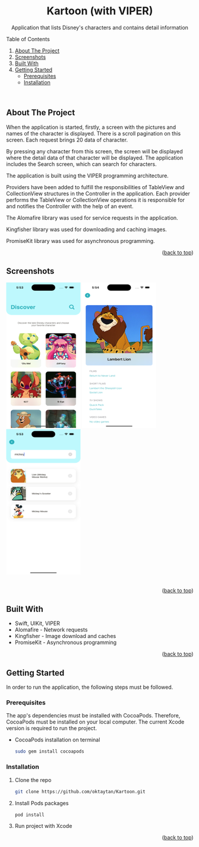 <a name="readme-top"></a>

<!-- PROJECT LOGO -->
<div align="center">
  <h1 align="center">Kartoon (with VIPER)</h1>
  <p align="center">Application that lists Disney's characters and contains detail information</p>
</div>

<!-- TABLE OF CONTENTS -->
<summary>Table of Contents</summary>
<ol>
  <li><a href="#about-the-project">About The Project</a></li>
  <li><a href="#screenshots">Screenshots</a></li>
  <li><a href="#built-with">Built With</a></li>
  <li>
    <a href="#getting-started">Getting Started</a>
    <ul>
      <li><a href="#prerequisites">Prerequisites</a></li>
      <li><a href="#installation">Installation</a></li>
    </ul>
  </li>
</ol>
<br />


<!-- ABOUT THE PROJECT -->
## About The Project

When the application is started, firstly, a screen with the pictures and names of the character is displayed. There is a scroll pagination on this screen. Each request brings 20 data of character.

By pressing any character from this screen, the screen will be displayed where the detail data of that character will be displayed. The application includes the Search screen, which can search for characters.

The application is built using the VIPER programming architecture.

Providers have been added to fulfill the responsibilities of TableView and CollectionView structures in the Controller in the application. Each provider performs the TableView or CollectionView operations it is responsible for and notifies the Controller with the help of an event.

The Alomafire library was used for service requests in the application.

Kingfisher library was used for downloading and caching images.

PromiseKit library was used for asynchronous programming.

<p align="right">(<a href="#readme-top">back to top</a>)</p>


<!-- SCREENSHOTS -->
## Screenshots

<div>
  <img src="main_ss.png" width="200" height="390">  
  <img src="detail_ss.png" width="200" height="390">
  <img src="search_ss.png" width="200" height="390">
</div>
<br />

<p align="right">(<a href="#readme-top">back to top</a>)</p>


<!-- BUILD WITH -->
## Built With

* Swift, UIKit, VIPER
* Alomafire - Network requests
* Kingfisher - Image download and caches
* PromiseKit - Asynchronous programming

<p align="right">(<a href="#readme-top">back to top</a>)</p>



<!-- GETTING STARTED -->
## Getting Started

In order to run the application, the following steps must be followed.

### Prerequisites

The app's dependencies must be installed with CocoaPods. Therefore, CocoaPods must be installed on your local computer. The current Xcode version is required to run the project.

* CocoaPods installation on terminal
  ```sh
  sudo gem install cocoapods
  ```

### Installation

1. Clone the repo
   ```sh
   git clone https://github.com/oktaytan/Kartoon.git
   ```
2. Install Pods packages
   ```sh
   pod install
   ```
3. Run project with Xcode

<p align="right">(<a href="#readme-top">back to top</a>)</p>

